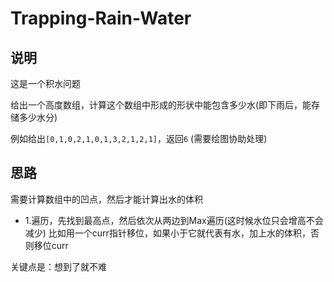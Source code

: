 # Trapping-Rain-Water

## 说明

这是一个积水问题

给出一个高度数组，计算这个数组中形成的形状中能包含多少水(即下雨后，能存储多少水分)

例如给出`[0,1,0,2,1,0,1,3,2,1,2,1]`，返回`6` (需要绘图协助处理)

## 思路

需要计算数组中的凹点，然后才能计算出水的体积

- 1.遍历，先找到最高点，然后依次从两边到Max遍历(这时候水位只会增高不会减少)
	比如用一个curr指针移位，如果小于它就代表有水，加上水的体积，否则移位curr

关键点是：想到了就不难